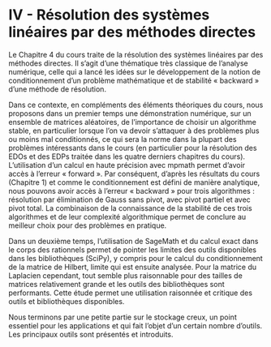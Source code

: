 # IV - Résolution des systèmes linéaires par des méthodes directes

Le Chapitre 4 du cours traite de la résolution des systèmes linéaires par des méthodes directes. Il s’agit d’une thématique très classique de l’analyse numérique, celle qui a lancé les idées sur le développement de la notion de conditionnement d’un problème mathématique et de stabilité « backward » d’une méthode de résolution.

Dans ce contexte, en compléments des éléments théoriques du cours, nous proposons dans un premier temps une démonstration numérique, sur un ensemble de matrices aléatoires, de l’importance de choisir un algorithme stable, en particulier lorsque l’on va devoir s’attaquer à des problèmes plus ou moins mal conditionnés, ce qui sera la norme dans la plupart des problèmes intéressants dans le cours (en particulier pour la résolution des EDOs et des EDPs traitée dans les quatre derniers chapitres du cours). L’utilisation d’un calcul en haute précision avec mpmath permet d’avoir accès à l’erreur « forward ». Par conséquent, d’après les résultats du cours (Chapitre 1) et comme le conditionnement est défini de manière analytique, nous pouvons avoir accès à l’erreur « backward » pour trois algorithmes : résolution par élimination de Gauss sans pivot, avec pivot partiel et avec pivot total. La combinaison de la connaissance de la stabilité de ces trois algorithmes et de leur complexité algorithmique permet de conclure au meilleur choix pour des problèmes en pratique.

Dans un deuxième temps, l’utilisation de SageMath et du calcul exact dans le corps des rationnels permet de pointer les limites des outils disponibles dans les bibliothèques (SciPy), y compris pour le calcul du conditionnement de la matrice de Hilbert, limite qui est ensuite analysée. Pour la matrice du Laplacien cependant, tout semble plus raisonnable pour des tailles de matrices relativement grande et les outils des bibliothèques sont performants. Cette étude permet une utilisation raisonnée et critique des outils et bibliothèques disponibles.

Nous terminons par une petite partie sur le stockage creux, un point essentiel pour les applications et qui fait l’objet d’un certain nombre d’outils. Les principaux outils sont présentés et introduits.
